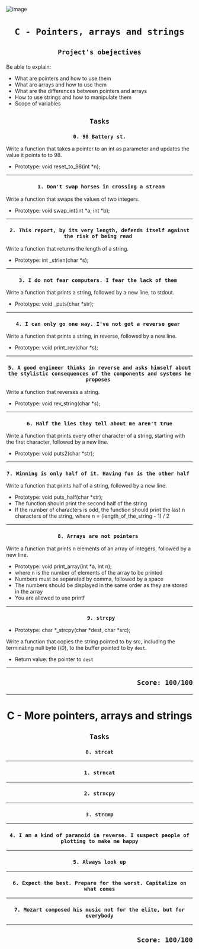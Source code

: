 ![image](https://s3.eu-west-3.amazonaws.com/hbtn.intranet.project.files/holbertonschool-low_level_programming/216/IMG_2410.JPG)

# <p align=center>`C - Pointers, arrays and strings`</p>
## <p align=center> `Project's obejectives` </p>
Be able to explain:
- What are pointers and how to use them
- What are arrays and how to use them
- What are the differences between pointers and arrays
- How to use strings and how to manipulate them
- Scope of variables

## <p align=center>`Tasks`</p>
### <p align=center>`0. 98 Battery st.`</p>
Write a function that takes a pointer to an int as parameter and updates the value it points to to 98.

- Prototype: void reset_to_98(int *n);

----------------------------------------
### <p align=center>` 1. Don't swap horses in crossing a stream`</p>
Write a function that swaps the values of two integers.

- Prototype: void swap_int(int *a, int *b);
----------------------------------------
### <p align=center>`2. This report, by its very length, defends itself against the risk of being read `</p>
Write a function that returns the length of a string.

- Prototype: int _strlen(char *s);
----------------------------------------
### <p align=center>`3. I do not fear computers. I fear the lack of them `</p>
Write a function that prints a string, followed by a new line, to stdout.

- Prototype: void _puts(char *str);
----------------------------------------
### <p align=center>`4. I can only go one way. I've not got a reverse gear `</p>
Write a function that prints a string, in reverse, followed by a new line.

- Prototype: void print_rev(char *s);
----------------------------------------
### <p align=center>`5. A good engineer thinks in reverse and asks himself about the stylistic consequences of the components and systems he proposes `</p>
Write a function that reverses a string.

- Prototype: void rev_string(char *s);
----------------------------------------
### <p align=center>`6. Half the lies they tell about me aren't true`</p>
Write a function that prints every other character of a string, starting with the first character, followed by a new line.

- Prototype: void puts2(char *str);
----------------------------------------
### <p align=center>`7. Winning is only half of it. Having fun is the other half `</p>
Write a function that prints half of a string, followed by a new line.

- Prototype: void puts_half(char *str);
- The function should print the second half of the string
- If the number of characters is odd, the function should print the last n characters of the string, where n = (length_of_the_string - 1) / 2
----------------------------------------
### <p align=center>`8. Arrays are not pointers `</p>
Write a function that prints n elements of an array of integers, followed by a new line.

- Prototype: void print_array(int *a, int n);
- where n is the number of elements of the array to be printed
- Numbers must be separated by comma, followed by a space
- The numbers should be displayed in the same order as they are stored in the array
- You are allowed to use printf
----------------------------------------
### <p align=center>` 9. strcpy`</p>
- Prototype: char *_strcpy(char *dest, char *src);

Write a function that copies the string pointed to by src, including the terminating null byte (\0), to the buffer pointed to by `dest`.

- Return value: the pointer to `dest`
----------------------------------------

## <p align=right>`Score: 100/100`</p>

----------------------------------------

# <p align=center>C - More pointers, arrays and strings</p>

## <p align=center>`Tasks`</p>

### <p align=center>`0. strcat`</p>
----------------------------------------
### <p align=center>`1. strncat`</p>
----------------------------------------
### <p align=center>`2. strncpy`</p>
----------------------------------------
### <p align=center>`3. strcmp`</p>
----------------------------------------
### <p align=center>`4. I am a kind of paranoid in reverse. I suspect people of plotting to make me happy`</p>
----------------------------------------
### <p align=center>`5. Always look up`</p>
----------------------------------------
### <p align=center>`6. Expect the best. Prepare for the worst. Capitalize on what comes`</p>
----------------------------------------
### <p align=center>`7. Mozart composed his music not for the elite, but for everybody`</p>
----------------------------------------
## <p align=right>`Score: 100/100`</p>














